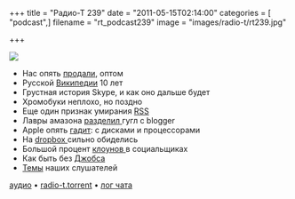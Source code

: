 +++
title = "Радио-Т 239"
date = "2011-05-15T02:14:00"
categories = [ "podcast",]
filename = "rt_podcast239"
image = "images/radio-t/rt239.jpg"

+++

![](https://radio-t.com/images/radio-t/rt239.jpg)

- Нас опять [продали](http://internetno.net/2011/05/13/sdelka-microsoft-i-skype-analiz-perspektiv-mnenijj-ocenok/), оптом
- Русской [Википедии](http://habrahabr.ru/blogs/wikipedia/119105/) 10 лет
- Грустная история Skype, и как оно дальше будет
- Хромобуки неплохо, но поздно
- Еще один признак умирания [RSS](http://habrahabr.ru/blogs/microformats/119188/)
- Лавры амазона [разделил ](http://networkeffect.allthingsd.com/20110513/long-blogger-outage-almost-over-google-says-back-to-normal-soon/)гугл с blogger
- Apple опять [гадит](http://www.macrumors.com/2011/05/12/apple-restricts-hard-drive-replacements-on-new-imacs/): с дисками и процессорами
- На [dropbox ](http://www.wired.com/threatlevel/2011/05/dropbox-ftc/)сильно обиделись
- Большой процент [клоунов ](http://techcrunch.com/2011/05/13/gary-vaynerchuk-social-media-clowns-tctv/)в социальщиках
- Как быть без [Джобса](http://www.cultofmac.com/steve-jobs-believes-apple-will-ok-without-him/93945)
- [Темы](/p/2011/05/18/prep-239/) наших слушателей

[аудио](https://archive.rucast.net/radio-t/media/rt_podcast239.mp3) • [radio-t.torrent](http://www.radio-t.com/torrents/rt_podcast239.mp3.torrent) • [лог чата](http://chat.radio-t.com/logs/radio-t-239.html)<audio src="https://archive.rucast.net/radio-t/media/rt_podcast239.mp3" preload="none"></audio>
